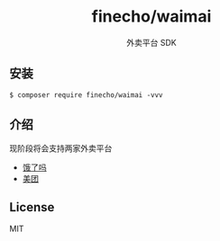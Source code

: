 <h1 align="center"> finecho/waimai </h1>

<p align="center"> 外卖平台 SDK</p>


## 安装

```shell
$ composer require finecho/waimai -vvv
```

## 介绍

现阶段将会支持两家外卖平台

* [饿了吗](https://open.shop.ele.me/openapi/documents/workflow)
* [美团](https://developer.waimai.meituan.com/home/guide/6)

## License

MIT
